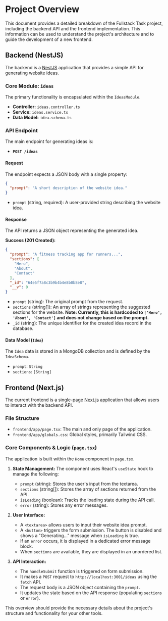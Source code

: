 # Project Overview

This document provides a detailed breakdown of the Fullstack Task project, including the backend API and the frontend implementation. This information can be used to understand the project's architecture and to guide the development of a new frontend.

## Backend (NestJS)

The backend is a [NestJS](https://nestjs.com/) application that provides a simple API for generating website ideas.

### Core Module: `ideas`

The primary functionality is encapsulated within the `IdeasModule`.

-   **Controller:** `ideas.controller.ts`
-   **Service:** `ideas.service.ts`
-   **Data Model:** `idea.schema.ts`

### API Endpoint

The main endpoint for generating ideas is:

-   **`POST /ideas`**

#### Request

The endpoint expects a JSON body with a single property:

```json
{
  "prompt": "A short description of the website idea."
}
```

-   `prompt` (string, required): A user-provided string describing the website idea.

#### Response

The API returns a JSON object representing the generated idea.

**Success (201 Created):**

```json
{
  "prompt": "A fitness tracking app for runners...",
  "sections": [
    "Hero",
    "About",
    "Contact"
  ],
  "_id": "64e5f7a8c3b9b4b4e8b0b8e8",
  "__v": 0
}
```

-   `prompt` (string): The original prompt from the request.
-   `sections` (string[]): An array of strings representing the suggested sections for the website. **Note: Currently, this is hardcoded to `['Hero', 'About', 'Contact']` and does not change based on the prompt.**
-   `_id` (string): The unique identifier for the created idea record in the database.

#### Data Model (`Idea`)

The `Idea` data is stored in a MongoDB collection and is defined by the `IdeaSchema`.

-   `prompt`: `String`
-   `sections`: `[String]`

## Frontend (Next.js)

The current frontend is a single-page [Next.js](https://nextjs.org/) application that allows users to interact with the backend API.

### File Structure

-   `frontend/app/page.tsx`: The main and only page of the application.
-   `frontend/app/globals.css`: Global styles, primarily Tailwind CSS.

### Core Components & Logic (`page.tsx`)

The application is built within the `Home` component in `page.tsx`.

1.  **State Management:** The component uses React's `useState` hook to manage the following:
    -   `prompt` (string): Stores the user's input from the textarea.
    -   `sections` (string[]): Stores the array of sections returned from the API.
    -   `isLoading` (boolean): Tracks the loading state during the API call.
    -   `error` (string): Stores any error messages.

2.  **User Interface:**
    -   A `<textarea>` allows users to input their website idea prompt.
    -   A `<button>` triggers the form submission. The button is disabled and shows a "Generating..." message when `isLoading` is true.
    -   If an `error` occurs, it is displayed in a dedicated error message block.
    -   When `sections` are available, they are displayed in an unordered list.

3.  **API Interaction:**
    -   The `handleSubmit` function is triggered on form submission.
    -   It makes a `POST` request to `http://localhost:3001/ideas` using the `fetch` API.
    -   The request body is a JSON object containing the `prompt`.
    -   It updates the state based on the API response (populating `sections` or `error`).

This overview should provide the necessary details about the project's structure and functionality for your other tools. 
